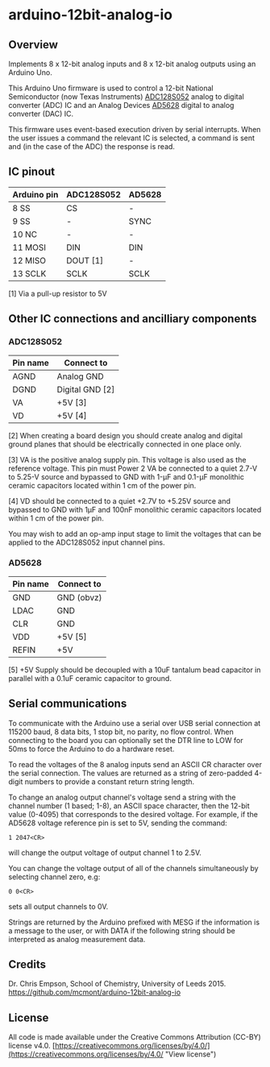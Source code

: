 # arduino-12bit-analog-io


## Overview
Implements 8 x 12-bit analog inputs and 8 x 12-bit analog outputs using an Arduino Uno.

This Arduino Uno firmware is used to control a 12-bit National Semiconductor (now Texas Instruments) [ADC128S052](http://www.ti.com/lit/ds/symlink/adc128s052-q1.pdf "View datasheet") analog to digital converter (ADC) IC and an Analog Devices [AD5628](http://www.analog.com/media/en/technical-documentation/data-sheets/AD5628_5648_5668.pdf "View datasheet") digital to analog converter (DAC) IC.

This firmware uses event-based execution driven by serial interrupts. When the user issues a command the relevant IC is selected, a command is sent and (in the case of the ADC) the response is read.

## IC pinout

| Arduino pin 	| ADC128S052 	| AD5628  |
|-------------	|-----------	|-------- |
| 8  SS        	| CS   	      | -      	|
| 9  SS        	| -    	      | SYNC   	|
| 10 NC  	    | -    	      | -      	|
| 11 MOSI	    | DIN  	      | DIN    	|
| 12 MISO	    | DOUT [1]    | -      	|
| 13 SCLK       | SCLK 	      | SCLK   	|

[1] Via a pull-up resistor to 5V

## Other IC connections and ancilliary components
### ADC128S052
| Pin name | Connect to |
|-------------	|-----------	|
| AGND  | Analog GND     |
| DGND  | Digital GND [2]|
| VA    | +5V [3]        |
| VD    | +5V [4]        |

[2] When creating a board design you should create analog and digital ground planes that should be electrically connected in one place only.

[3] VA is the positive analog supply pin. This voltage is also used as the reference voltage. This pin must Power 2 VA be connected to a quiet 2.7-V to 5.25-V source and bypassed to GND with 1-µF and 0.1-µF monolithic ceramic capacitors located within 1 cm of the power pin.

[4] VD should be connected to a quiet +2.7V to +5.25V source and bypassed to GND with 1μF and 100nF monolithic ceramic capacitors  located within 1 cm of the power pin.

You may wish to add an op-amp input stage to limit the voltages that can be applied to the ADC128S052 input channel pins.

### AD5628
| Pin name | Connect to |
|-------------	|-----------	|
| GND | GND (obvz)|
| LDAC | GND |
| CLR | GND |
| VDD | +5V [5] |
| REFIN| +5V |

[5] +5V Supply should be decoupled with a 10uF tantalum bead capacitor in parallel with a 0.1uF ceramic capacitor to ground.

## Serial communications
To communicate with the Arduino use a serial over USB serial connection at 115200 baud, 8 data bits, 1 stop bit, no parity, no flow control. When connecting to the board you can optionally set the DTR line to LOW for 50ms to force the Arduino to do a hardware reset.

To read the voltages of the 8 analog inputs send an ASCII CR character over the serial connection. The values are returned as a string of zero-padded 4-digit numbers to provide a constant return string length. 

To change an analog output channel's voltage send a string with the channel number (1 based; 1-8), an ASCII space character, then the 12-bit value (0-4095) that corresponds to the desired voltage. For example, if the AD5628 voltage reference pin is set to 5V, sending the command:

    1 2047<CR>

will change the output voltage of output channel 1 to 2.5V.

You can change the voltage output of all of the channels simultaneously by 
selecting channel zero, e.g:

    0 0<CR>

sets all output channels to 0V.

Strings are returned by the Arduino prefixed with MESG if the information is a message to the user, or with DATA if the following string should be interpreted as analog measurement data.

## Credits
Dr. Chris Empson, School of Chemistry, University of Leeds 2015.
https://github.com/mcmont/arduino-12bit-analog-io


## License
All code is made available under the Creative Commons Attribution (CC-BY) license v4.0.
[https://creativecommons.org/licenses/by/4.0/](https://creativecommons.org/licenses/by/4.0/ "View license")
